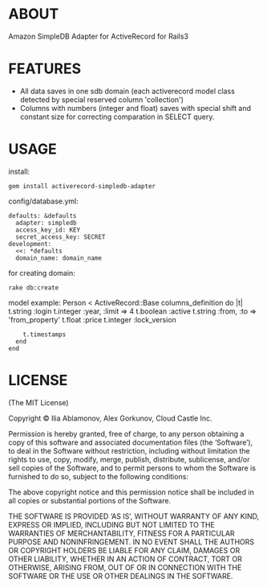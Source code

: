 # ABOUT

Amazon SimpleDB Adapter for ActiveRecord for Rails3

# FEATURES

- All data saves in one sdb domain (each activerecord model class detected by special reserved column 'collection')
- Columns with numbers (integer and float) saves with special shift and constant size for correcting comparation in SELECT query.

# USAGE

install:

    gem install activerecord-simpledb-adapter

config/database.yml:

	defaults: &defaults
	  adapter: simpledb
	  access_key_id: KEY
	  secret_access_key: SECRET
    development:
	  <<: *defaults
	  domain_name: domain_name

for creating domain:
    
	rake db:create

model example:
    Person < ActiveRecord::Base
	  columns_definition do |t|
	    t.string :login
	    t.integer :year, :limit => 4
	    t.boolean :active
	    t.string :from, :to => 'from_property'
	    t.float :price
	    t.integer :lock_version

	    t.timestamps
	  end
	end
  
# LICENSE

(The MIT License)

Copyright ©  Ilia Ablamonov, Alex Gorkunov, Cloud Castle Inc.

Permission is hereby granted, free of charge, to any person obtaining a copy of this software and associated documentation files (the ‘Software’), to deal in the Software without restriction, including without limitation the rights to use, copy, modify, merge, publish, distribute, sublicense, and/or sell copies of the Software, and to permit persons to whom the Software is furnished to do so, subject to the following conditions:

The above copyright notice and this permission notice shall be included in all copies or substantial portions of the Software.

THE SOFTWARE IS PROVIDED ‘AS IS’, WITHOUT WARRANTY OF ANY KIND, EXPRESS OR IMPLIED, INCLUDING BUT NOT LIMITED TO THE WARRANTIES OF MERCHANTABILITY, FITNESS FOR A PARTICULAR PURPOSE AND NONINFRINGEMENT. IN NO EVENT SHALL THE AUTHORS OR COPYRIGHT HOLDERS BE LIABLE FOR ANY CLAIM, DAMAGES OR OTHER LIABILITY, WHETHER IN AN ACTION OF CONTRACT, TORT OR OTHERWISE, ARISING FROM, OUT OF OR IN CONNECTION WITH THE SOFTWARE OR THE USE OR OTHER DEALINGS IN THE SOFTWARE.
